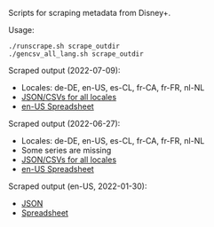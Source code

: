 Scripts for scraping metadata from Disney+.

Usage:

```
./runscrape.sh scrape_outdir
./gencsv_all_lang.sh scrape_outdir
```

Scraped output (2022-07-09):
- Locales: de-DE, en-US, es-CL, fr-CA, fr-FR, nl-NL
- [JSON/CSVs for all locales](https://drive.google.com/file/d/1XFXy94Ekr76NtiUj4iQU_VF3qFr2uUph/view?usp=sharing)
- [en-US Spreadsheet](https://docs.google.com/spreadsheets/d/1j45A_hLvRBAQ06poayvEran5YzXVtJMdN_ytq8EC6R4/edit?usp=sharing)


Scraped output (2022-06-27):

- Locales: de-DE, en-US, es-CL, fr-CA, fr-FR, nl-NL
- Some series are missing
- [JSON/CSVs for all locales](https://drive.google.com/file/d/1fNH61zl_t89zRJfw48zkzT0PNDarNBuH/view?usp=sharing)
- [en-US Spreadsheet](https://docs.google.com/spreadsheets/d/1A01y1cFijAONLyOSQKp_MOawqMvNyulPH079LOVXegM/edit)


Scraped output (en-US, 2022-01-30):

- [JSON](https://drive.google.com/file/d/1fNH61zl_t89zRJfw48zkzT0PNDarNBuH/view?usp=sharing)
- [Spreadsheet](https://docs.google.com/spreadsheets/d/1A01y1cFijAONLyOSQKp_MOawqMvNyulPH079LOVXegM/edit)

